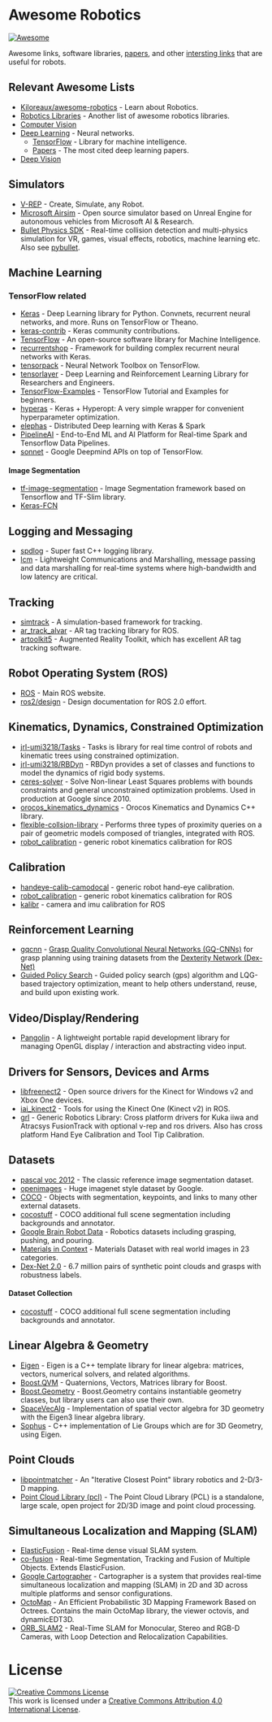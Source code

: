 # Awesome Robotics

[![Awesome](https://cdn.rawgit.com/sindresorhus/awesome/d7305f38d29fed78fa85652e3a63e154dd8e8829/media/badge.svg)](https://github.com/sindresorhus/awesome)

Awesome links, software libraries, [papers](papers.md), and other [intersting links](interesting.md) that are useful for robots.


Relevant Awesome Lists
----------------------

- [Kiloreaux/awesome-robotics](https://github.com/Kiloreux/awesome-robotics) - Learn about Robotics.
- [Robotics Libraries](https://github.com/jslee02/awesome-robotics-libraries) - Another list of awesome robotics libraries.
- [Computer Vision](https://github.com/jbhuang0604/awesome-computer-vision)
- [Deep Learning](https://github.com/ChristosChristofidis/awesome-deep-learning) - Neural networks.
    - [TensorFlow](https://github.com/jtoy/awesome-tensorflow) - Library for machine intelligence.
    - [Papers](https://github.com/terryum/awesome-deep-learning-papers) - The most cited deep learning papers.
- [Deep Vision](https://github.com/kjw0612/awesome-deep-vision)

Simulators
----------

- [V-REP](coppeliarobotics.com/index.html) - Create, Simulate, any Robot.
- [Microsoft Airsim](https://github.com/Microsoft/AirSim) - Open source simulator based on Unreal Engine for autonomous vehicles from Microsoft AI & Research.
- [Bullet Physics SDK](https://github.com/bulletphysics/bullet3) - Real-time collision detection and multi-physics simulation for VR, games, visual effects, robotics, machine learning etc. Also see [pybullet](pybullet.org).

Machine Learning
----------------

### TensorFlow related

- [Keras](keras.io) - Deep Learning library for Python. Convnets, recurrent neural networks, and more. Runs on TensorFlow or Theano.
- [keras-contrib](https://github.com/farizrahman4u/keras-contrib) - Keras community contributions.
- [TensorFlow](tensorflow.org) - An open-source software library for Machine Intelligence.
- [recurrentshop](https://github.com/datalogai/recurrentshop) - Framework for building complex recurrent neural networks with Keras.
- [tensorpack](https://github.com/ppwwyyxx/tensorpack) - Neural Network Toolbox on TensorFlow.
- [tensorlayer](https://github.com/zsdonghao/tensorlayer) - Deep Learning and Reinforcement Learning Library for Researchers and Engineers.
- [TensorFlow-Examples](https://github.com/aymericdamien/TensorFlow-Examples) - TensorFlow Tutorial and Examples for beginners.
- [hyperas](https://github.com/maxpumperla/hyperas) - Keras + Hyperopt: A very simple wrapper for convenient hyperparameter optimization.
- [elephas](https://github.com/maxpumperla/elephas) - Distributed Deep learning with Keras & Spark
- [PipelineAI](https://github.com/fluxcapacitor/pipeline) - End-to-End ML and AI Platform for Real-time Spark and Tensorflow Data Pipelines.
- [sonnet](https://github.com/deepmind/sonnet) - Google Deepmind APIs on top of TensorFlow.

#### Image Segmentation

- [tf-image-segmentation](https://github.com/warmspringwinds/tf-image-segmentation) - Image Segmentation framework based on Tensorflow and TF-Slim library.
- [Keras-FCN](https://github.com/aurora95/Keras-FCN)


Logging and Messaging
---------------------

- [spdlog](https://github.com/gabime/spdlog) - Super fast C++ logging library.
- [lcm](https://github.com/lcm-proj/lcm) - Lightweight Communications and Marshalling, message passing and data marshalling for real-time systems where high-bandwidth and low latency are critical.

Tracking
--------

- [simtrack](https://github.com/karlpauwels/simtrack) - A simulation-based framework for tracking.
- [ar_track_alvar](https://github.com/sniekum/ar_track_alvar) - AR tag tracking library for ROS.
- [artoolkit5](https://github.com/artoolkit/artoolkit5) - Augmented Reality Toolkit, which has excellent AR tag tracking software.

Robot Operating System (ROS)
----------------------------

- [ROS](ros.org) - Main ROS website.
- [ros2/design](https://github.com/ros2/design) - Design documentation for ROS 2.0 effort.


Kinematics, Dynamics, Constrained Optimization
----------------------------------------------

- [jrl-umi3218/Tasks](https://github.com/jrl-umi3218/Tasks) - Tasks is library for real time control of robots and kinematic trees using constrained optimization.
- [jrl-umi3218/RBDyn](https://github.com/jrl-umi3218/RBDyn) - RBDyn provides a set of classes and functions to model the dynamics of rigid body systems.
- [ceres-solver](https://github.com/ceres-solver/ceres-solver) - Solve Non-linear Least Squares problems with bounds constraints and general unconstrained optimization problems. Used in production at Google since 2010.
- [orocos_kinematics_dynamics](https://github.com/orocos/orocos_kinematics_dynamics) - Orocos Kinematics and Dynamics C++ library.
- [flexible-collsion-library](https://github.com/flexible-collision-library/fcl) - Performs three types of proximity queries on a pair of geometric models composed of triangles, integrated with ROS. 
- [robot_calibration](https://github.com/mikeferguson/robot_calibration) - generic robot kinematics calibration for ROS

Calibration
-----------

- [handeye-calib-camodocal](https://github.com/jhu-lcsr/handeye_calib_camodocal) - generic robot hand-eye calibration.
- [robot_calibration](https://github.com/mikeferguson/robot_calibration) - generic robot kinematics calibration for ROS
- [kalibr](https://github.com/ethz-asl/kalibr) - camera and imu calibration for ROS

Reinforcement Learning
----------------------

- [gqcnn](https://github.com/BerkeleyAutomation/gqcnn) -  [Grasp Quality Convolutional Neural Networks (GQ-CNNs)](https://berkeleyautomation.github.io/gqcnn/info/info.html) for grasp planning using training datasets from the [Dexterity Network (Dex-Net)](https://berkeleyautomation.github.io/dex-net)
- [Guided Policy Search](https://github.com/cbfinn/gps) - Guided policy search (gps) algorithm and LQG-based trajectory optimization, meant to help others understand, reuse, and build upon existing work. 

Video/Display/Rendering
-----------------------

 - [Pangolin](https://github.com/stevenlovegrove/Pangolin) - A lightweight portable rapid development library for managing OpenGL display / interaction and abstracting video input.

Drivers for Sensors, Devices and Arms
-------------------------------------

- [libfreenect2](https://github.com/OpenKinect/libfreenect2) - Open source drivers for the Kinect for Windows v2 and Xbox One devices.
- [iai_kinect2](https://github.com/code-iai/iai_kinect2) - Tools for using the Kinect One (Kinect v2) in ROS.
- [grl](https://github.com/ahundt/grl) - Generic Robotics Library: Cross platform drivers for Kuka iiwa and Atracsys FusionTrack with optional v-rep and ros drivers. Also has cross platform Hand Eye Calibration and Tool Tip Calibration.

Datasets
--------

- [pascal voc 2012](http://host.robots.ox.ac.uk/pascal/VOC/voc2012/) - The classic reference image segmentation dataset.
- [openimages](https://github.com/openimages/dataset/) - Huge imagenet style dataset by Google.
- [COCO](mscoco.org) - Objects with segmentation, keypoints, and links to many other external datasets.
- [cocostuff](https://github.com/nightrome/cocostuff) - COCO additional full scene segmentation including backgrounds and annotator.
- [Google Brain Robot Data](https://sites.google.com/site/brainrobotdata/home) - Robotics datasets including grasping, pushing, and pouring.
- [Materials in Context](http://opensurfaces.cs.cornell.edu/publications/minc/) - Materials Dataset with real world images in 23 categories.
- [Dex-Net 2.0](http://bair.berkeley.edu/blog/2017/06/27/dexnet-2.0/) - 6.7 million pairs of synthetic point clouds and grasps with robustness labels.

#### Dataset Collection

- [cocostuff](https://github.com/nightrome/cocostuff) - COCO additional full scene segmentation including backgrounds and annotator.

Linear Algebra & Geometry
-------------------------

- [Eigen](eigen.tuxfamily.org) - Eigen is a C++ template library for linear algebra: matrices, vectors, numerical solvers, and related algorithms.
- [Boost.QVM](https://github.com/boostorg/qvm) - Quaternions, Vectors, Matrices library for Boost.
- [Boost.Geometry](https://github.com/boostorg/geometry/) - Boost.Geometry contains instantiable geometry classes, but library users can also use their own.
- [SpaceVecAlg](https://github.com/jrl-umi3218/SpaceVecAlg) - Implementation of spatial vector algebra for 3D geometry with the Eigen3 linear algebra library.
- [Sophus](https://github.com/strasdat/Sophus) - C++ implementation of Lie Groups which are for 3D Geometry, using Eigen.


Point Clouds
------------

- [libpointmatcher](https://github.com/ethz-asl/libpointmatcher) - An "Iterative Closest Point" library robotics and 2-D/3-D mapping.
- [Point Cloud Library (pcl)](https://github.com/PointCloudLibrary/pcl) - The Point Cloud Library (PCL) is a standalone, large scale, open project for 2D/3D image and point cloud processing.



Simultaneous Localization and Mapping (SLAM)
--------------------------------------------

- [ElasticFusion](https://github.com/mp3guy/ElasticFusion) - Real-time dense visual SLAM system.
- [co-fusion](https://github.com/martinruenz/co-fusion) - Real-time Segmentation, Tracking and Fusion of Multiple Objects. Extends ElasticFusion.
- [Google Cartographer](https://github.com/googlecartographer/cartographer/) - Cartographer is a system that provides real-time simultaneous localization and mapping (SLAM) in 2D and 3D across multiple platforms and sensor configurations.
- [OctoMap](https://github.com/OctoMap/octomap) - An Efficient Probabilistic 3D Mapping Framework Based on Octrees. Contains the main OctoMap library, the viewer octovis, and dynamicEDT3D.
- [ORB_SLAM2](https://github.com/raulmur/ORB_SLAM2) - Real-Time SLAM for Monocular, Stereo and RGB-D Cameras, with Loop Detection and Relocalization Capabilities.


# License

<a rel="license" href="http://creativecommons.org/licenses/by/4.0/"><img alt="Creative Commons License" style="border-width:0" src="https://i.creativecommons.org/l/by/4.0/88x31.png" /></a><br />This work is licensed under a <a rel="license" href="http://creativecommons.org/licenses/by/4.0/">Creative Commons Attribution 4.0 International License</a>.
